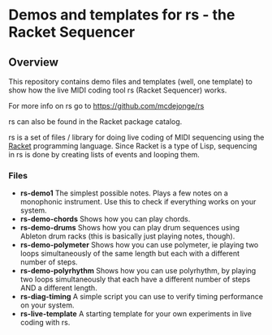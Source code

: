 # Demos and templates for rs - the Racket Sequencer

## Overview

This repository contains demo files and templates (well, one template) to show how the live MIDI coding tool rs (Racket Sequencer) works.

For more info on rs go to https://github.com/mcdejonge/rs

rs can also be found in the Racket package catalog.

rs is a set of files / library for doing live coding of MIDI sequencing using the [Racket](https://racket-lang.org) programming language. Since Racket is a type of Lisp, sequencing in rs is done by creating lists of events and looping them.

### Files

* **rs-demo1** The simplest possible notes. Plays a few notes on a monophonic instrument. Use this to check if everything works on your system.
* **rs-demo-chords** Shows how you can play chords.
* **rs-demo-drums** Shows how you can play drum sequences using Ableton drum racks (this is basically just playing notes, though).
* **rs-demo-polymeter** Shows how you can use polymeter, ie playing two loops simultaneously of the same length but each with a different number of steps.
* **rs-demo-polyrhythm** Shows how you can use polyrhythm, by playing two loops simultaneously that each have a different number of steps AND a different length.
* **rs-diag-timing** A simple script you can use to verify timing performance on your system.
* **rs-live-template** A starting template for your own experiments in live coding with rs.

